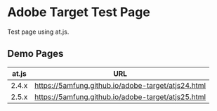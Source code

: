 # Adobe Target Test Page
Test page using at.js. 

## Demo Pages

| at.js | URL |
| ----- | --- |
| 2.4.x | https://5amfung.github.io/adobe-target/atjs24.html |
| 2.5.x | https://5amfung.github.io/adobe-target/atjs25.html |

